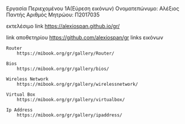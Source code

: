 Εργασία Περιεχομένου 1Α(Εύρεση εικόνων)
Ονοματεπώνυμο: Αλέξιος Παντής
Αριθμός Μητρώου: Π2017035

εκτελέσιμο link https://alexiospan.github.io/gr/

link αποθετηρίου https://github.com/alexiospan/gr
links εικόνων

    Router
        https://mibook.org/gr/gallery/Router/

    Bios
        https://mibook.org/gr/gallery/bios/

    Wireless Network
        https://mibook.org/gr/gallery/wirelessnetwork/

    Virtual Box
        https://mibook.org/gr/gallery/virtualbox/

    Ip Address
        https://mibook.org/gr/gallery/ipaddress/

